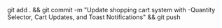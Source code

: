 git add . && git commit -m "Update shopping cart system with -Quantity Selector, Cart Updates, and Toast Notifications" && git push 